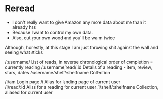 # Reread

* I don't really want to give Amazon any more data about me than it already has
* Because I want to control my own data.
* Also, cut your own wood and you'll be warm twice

Although, honestly, at this stage I am just throwing shit against the wall and
seeing what sticks



/:username/					List of reads, in reverse chronological order of completion = currently reading
/:username/read/:id			Details of a reading - item, review, stars, dates
/:username/shelf/:shelfname	Collection

/i/am							Login page
/i                Alias for landing page of current user					
/i/read/:id					Alias for a reading for current user
/i/shelf/:shelfname			Collection, aliased for current user
